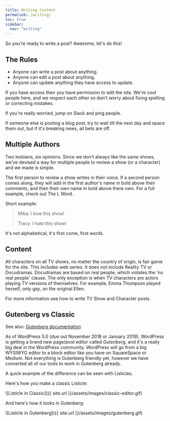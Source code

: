 ```yaml
---
title: Writing Content
permalink: /writing/
toc: true
sidebar:
  nav: "writing"
---
```


So you're ready to write a post? Awesome, let's do this!

## The Rules

* Anyone can write a post about anything.
* Anyone can edit a post about anything.
* Anyone can update anything they have access to update.

If you have access then you have permission to edit the site. We're cool people here, and we respect each other so don't worry about fixing spelling or correcting mistakes.

If you're really worried, jump on Slack and ping people.

If someone else is posting a blog post, try to wait till the next day and space them out, but if it's breaking news, all bets are off.

## Multiple Authors

Two lesbians, six opinions. Since we don't always like the same shows, we've devised a way for multiple people to review a show (or a character) and we made is simple.

The first person to review a show writes in their voice. If a second person comes along, they will add in the first author's name in bold above their comments, and then their own name in bold above there own. For a full example, check out The L Word.

Short example:

> Mika:
> I love this show!
>
> Tracy:
> I hate this show!

It's not alphabetical, it's first come, first words.

## Content

All characters on all TV shows, no matter the country of origin, is fair game for the site. This includes web series. It does not include Reality TV or Docudramas. Docudramas are based on real people, which violates the 'no real people' clause. The only exception is when TV characters are actors playing TV versions of themselves. For example, Emma Thompson played herself, only gay, on the original Ellen.

For more information see how to write TV Show and Character posts.

## Gutenberg vs Classic

See also: [Gutenberg documentation](/writing/gutenberg/)

As of WordPress 5.0 (due out November 2018 or January 2019), WordPress is getting a brand new page/post editor called _Gutenberg_, and it's a really big deal in the WordPress community. WordPress will go from a big WYSIWYG editor to a block editor like you have on SquareSpace or Medium. Not everything is Gutenberg friendly yet, however we have converted all of our tools to work in Gutenberg already.

A quick example of the difference can be seen with Listicles.

Here's how you make a classic Listicle:

![Listicle in Classic]({{ site.url }}/assets/images/classic-editor.gif)

And here's how it looks in Gutenberg:

![Listicle in Gutenberg]({{ site.url }}/assets/images/gutenberg.gif)

